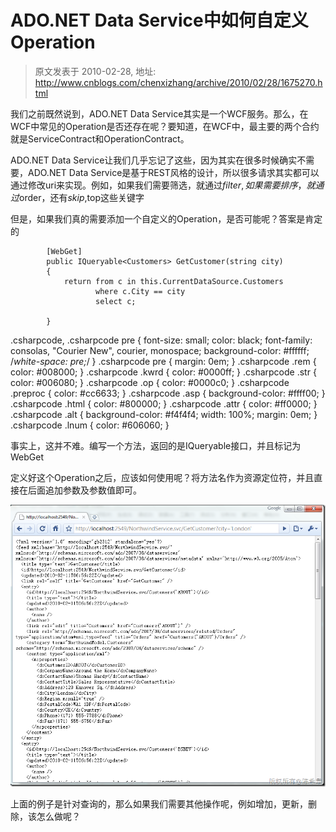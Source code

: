 # ADO.NET Data Service中如何自定义Operation 
> 原文发表于 2010-02-28, 地址: http://www.cnblogs.com/chenxizhang/archive/2010/02/28/1675270.html 


我们之前既然说到，ADO.NET Data Service其实是一个WCF服务。那么，在WCF中常见的Operation是否还存在呢？要知道，在WCF中，最主要的两个合约就是ServiceContract和OperationContract。

 ADO.NET Data Service让我们几乎忘记了这些，因为其实在很多时候确实不需要，ADO.NET Data Service是基于REST风格的设计，所以很多请求其实都可以通过修改uri来实现。例如，如果我们需要筛选，就通过$filter,如果需要排序，就通过$order，还有$skip,$top这些关键字

 但是，如果我们真的需要添加一个自定义的Operation，是否可能呢？答案是肯定的


```
        [WebGet]
        public IQueryable<Customers> GetCustomer(string city)
        {
            return from c in this.CurrentDataSource.Customers
                   where c.City == city
                   select c;

        }
```


.csharpcode, .csharpcode pre
{
 font-size: small;
 color: black;
 font-family: consolas, "Courier New", courier, monospace;
 background-color: #ffffff;
 /*white-space: pre;*/
}
.csharpcode pre { margin: 0em; }
.csharpcode .rem { color: #008000; }
.csharpcode .kwrd { color: #0000ff; }
.csharpcode .str { color: #006080; }
.csharpcode .op { color: #0000c0; }
.csharpcode .preproc { color: #cc6633; }
.csharpcode .asp { background-color: #ffff00; }
.csharpcode .html { color: #800000; }
.csharpcode .attr { color: #ff0000; }
.csharpcode .alt 
{
 background-color: #f4f4f4;
 width: 100%;
 margin: 0em;
}
.csharpcode .lnum { color: #606060; }




事实上，这并不难。编写一个方法，返回的是IQueryable接口，并且标记为WebGet


定义好这个Operation之后，应该如何使用呢？将方法名作为资源定位符，并且直接在后面追加参数及参数值即可。


[![image](./images/1675270-image_thumb.png "image")](http://images.cnblogs.com/cnblogs_com/chenxizhang/WindowsLiveWriter/ADO.NETDataServiceOperation_D8B6/image_2.png) 


上面的例子是针对查询的，那么如果我们需要其他操作呢，例如增加，更新，删除，该怎么做呢？

